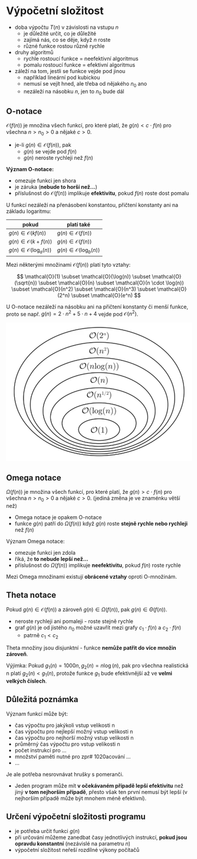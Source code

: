 # Výpočetní složitost

- doba výpočtu $T(n)$ v závislosti na vstupu $n$
	- je důležité určit, co je důležité
	- zajímá nás, co se děje, když $n$ roste
	- různé funkce rostou různě rychle
- druhy algoritmů
	- rychle rostoucí funkce = neefektivní algoritmus
	- pomalu rostoucí funkce =  efektivní algoritmus
- záleží na tom, jestli se funkce vejde pod jinou
	- například lineární pod kubickou
	- nemusí se vejít hned, ale třeba od nějakého $n_0$ ano
	- nezáleží na násobku $n$, jen to $n_{0}$ bude dál

## O-notace

$\mathcal{O}(f(n))$ je množina všech funkcí, pro které platí, že $g(n) < c \cdot f(n)$ pro všechna $n > n_0 > 0$ a nějaké $c > 0$.

- je-li $g(n) \in \mathcal{O}(f(n))$, pak
	- $g(n)$ se vejde pod $f(n)$
	- $g(n)$ neroste rychleji než $f(n)$

**Význam O-notace:**
- omezuje funkci jen shora
- je záruka (**nebude to horší než...**)
- příslušnost do $\mathcal{O}(f(n))$ implikuje **efektivitu**, pokud $f(n)$ roste dost pomalu

U funkcí nezáleží na přenásobení konstantou, přičtení konstanty ani na základu logaritmu:

| pokud                               | platí také                          |
| ----------------------------------- | ----------------------------------- |
| $g(n) \in \mathcal{O}(kf(n))$       | $g(n) \in \mathcal{O}(f(n))$        |
| $g(n) \in \mathcal{O}(k + f(n))$    | $g(n) \in \mathcal{O}(f(n))$        |
| $g(n) \in \mathcal{O}(\log_{a}(n))$ | $g(n) \in \mathcal{O}(\log_{b}(n))$ |

Mezi některými množinami $\mathcal{O}(f(n))$ platí tyto vztahy:

$$
\mathcal{O}(1) \subset \mathcal{O}(\log(n)) \subset \mathcal{O}(\sqrt{n}) \subset \mathcal{O}(n) \subset \mathcal{O}(n \cdot \log(n)) \subset \mathcal{O}(n^2) \subset \mathcal{O}(n^3) \subset \mathcal{O}(2^n) \subset \mathcal{O}(e^n)
$$

U O-notace nezáleží na násobku ani na přičtení konstanty či menší funkce, proto se např. $g(n) = 2 \cdot n^2 + 5 \cdot n + 4$ vejde pod $\mathcal{O}(n^2)$.

![Zanořování O množin](_assets/zanorovani-o-mnozin.png)

## Omega notace

$\Omega(f(n))$ je množina všech funkcí, pro které platí, že $g(n) > c \cdot f(n)$ pro všechna $n > n_0 > 0$ a nějaké $c > 0$. (jediná změna je ve znaménku větší než)

- Omega notace je opakem O-notace
- funkce $g(n)$ patří do $\Omega(f(n))$ když $g(n)$ roste **stejně rychle nebo rychleji** než $f(n)$

Význam Omega notace:
- omezuje funkci jen zdola
- říká, že **to nebude lepší než...**
- příslušnost do $\Omega(f(n))$ implikuje **neefektivitu**, pokud $f(n)$ roste rychle

Mezi Omega množinami existují **obrácené vztahy** oproti O-množinám.

## Theta notace

Pokud $g(n) \in \mathcal{O}(f(n))$ a zároveň $g(n) \in \Omega(f(n))$, pak $g(n) \in \Theta(f(n))$.
- neroste rychleji ani pomaleji - roste stejně rychle
- graf $g(n)$ je od jistého $n_{0}$ možné uzavřít mezi grafy $c_{1} \cdot f(n)$ a $c_{2} \cdot f(n)$
	- patrně $c_{1} < c_{2}$

Theta množiny jsou disjunktní - funkce **nemůže patřit do více množin zároveň**.

Výjimka: Pokud $g_{1}(n) = 1000n, g_{2}(n) = n\log(n)$, pak pro všechna realistická n platí $g_{2}(n) < g_{1}(n)$, protože funkce $g_{1}$ bude efektivnější až ve **velmi velkých číslech**.

## Důležitá poznámka

Význam funkcí může být:
- čas výpočtu pro jakýkoli vstup velikosti n
- čas výpočtu pro nejlepší možný vstup velikosti n
- čas výpočtu pro nejhorší možný vstup velikosti n
- průměrný čas výpočtu pro vstup velikosti n
- počet instrukcí pro ...
- množství paměti nutné pro zpr# 1020acování ...
- ...

Je ale potřeba nesrovnávat hrušky s pomeranči.
- Jeden program může mít **v očekávaném případě lepší efektivitu** než jiný **v tom nejhorším případě**, přesto však ten první nemusí být lepší (v nejhorším případě může být mnohem méně efektivní).

## Určení výpočetní složitosti programu

- je potřeba určit funkci $g(n)$
- při určování můžeme zanedbat časy jednotlivých instrukcí, **pokud jsou opravdu konstantní** (nezávislé na parametru $n$)
- výpočetní složitost neřeší rozdílné výkony počítačů
